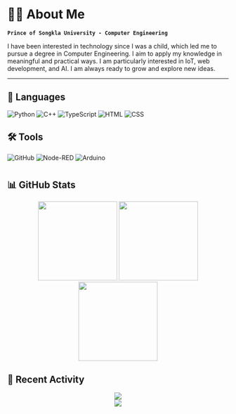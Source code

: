 # 🐻‍❄️ About Me
<!-- Background-->
**`Prince of Songkla University - Computer Engineering`**

I have been interested in technology since I was a child, which led me to pursue a degree in Computer Engineering. 
I aim to apply my knowledge in meaningful and practical ways. I am particularly interested in IoT, web development, and AI. 
I am always ready to grow and explore new ideas.

---

## 🎒 Languages

<p align="left">
  <!-- Python Badge-->
  <img src="https://img.shields.io/badge/Python-3776AB?style=for-the-badge&logo=python&logoColor=white" alt="Python" />

  <!-- C++ Badge-->
  <img src="https://img.shields.io/badge/C++-00599C?style=for-the-badge&logo=c%2B%2B&logoColor=white" alt="C++" />

  <!-- TypeScript Badge-->
  <img src="https://img.shields.io/badge/TypeScript-3178C6?style=for-the-badge&logo=typescript&logoColor=white" alt="TypeScript" />

  <!-- HTML Badge-->
  <img src="https://img.shields.io/badge/HTML-E34F26?style=for-the-badge&logo=html5&logoColor=white" alt="HTML" />

  <!-- CSS Badge-->
  <img src="https://img.shields.io/badge/CSS-1572B6?style=for-the-badge&logo=css3&logoColor=white" alt="CSS" />
</p>

## 🛠️ Tools

<p align="left">

  <!-- GitHub Badge-->
  <img src="https://img.shields.io/badge/GitHub-181717?style=for-the-badge&logo=github&logoColor=white" alt="GitHub" />

  <!-- Node-RED Badge-->
  <img src="https://img.shields.io/badge/Node--RED-BB0000?style=for-the-badge&logo=nodered&logoColor=white" alt="Node-RED" />

  <!-- Arduino Badge-->
  <img src="https://img.shields.io/badge/Arduino-00979D?style=for-the-badge&logo=arduino&logoColor=white" alt="Arduino" />
</p>

#

## 📊 GitHub Stats
<!-- Stats -->
<div align="center">
  <img height="180em" src="https://github-readme-stats.vercel.app/api?username=mynameiskhing&show_icons=true&theme=omni&include_all_commits=true&count_private=true&hide_border=true" />
  <img height="180em" src="https://github-readme-stats.vercel.app/api/top-langs/?username=mynameiskhing&layout=compact&theme=omni&hide_border=true" />
</div>
<!-- Streak -->
<div align="center">
  <img height="180em" src="https://github-readme-streak-stats.herokuapp.com/?user=mynameiskhing&theme=omni&hide_border=true" />
</div>

## 📍 Recent Activity
<!-- Activity -->
<div align="center">
  <img src="https://github-profile-summary-cards.vercel.app/api/cards/profile-details?username=mynameiskhing&theme=omni" />
</div>
<!-- Language -->
<div align="center">
  <img src="https://github-profile-summary-cards.vercel.app/api/cards/repos-per-language?username=mynameiskhing&theme=omni" />
</div>



